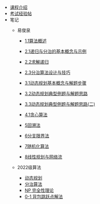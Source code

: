 - [课程介绍](docs/课内笔记/大三上/算法分析与设计-选修/README.md)
- [考试经验帖](docs/课内笔记/大三上/算法分析与设计-选修/考试经验帖.md)
- 笔记
  - 易俊泉
      - [1.1算法概述](docs/课内笔记/大三上/算法分析与设计-选修/笔记/易俊泉/1.1算法概述.md)

      - [2.1递归与分治的基本概念与示例](docs/课内笔记/大三上/算法分析与设计-选修/笔记/易俊泉/2.1递归与分治的基本概念与示例.md)

      - [2.2求解递归](docs/课内笔记/大三上/算法分析与设计-选修/笔记/易俊泉/2.2求解递归.md)

      - [2.3分治算法设计与技巧](docs/课内笔记/大三上/算法分析与设计-选修/笔记/易俊泉/2.3分治算法设计与技巧.md)

      - [3.1动态规划基本概念与解题步骤](docs/课内笔记/大三上/算法分析与设计-选修/笔记/易俊泉/3.1动态规划基本概念与解题步骤.md)

      - [3.2动态规划典型例题与解题思路](docs/课内笔记/大三上/算法分析与设计-选修/笔记/易俊泉/3.2动态规划典型例题与解题思路.md)

      - [3.3动态规划典型例题与解题思路(二)](docs/课内笔记/大三上/算法分析与设计-选修/笔记/易俊泉/3.3动态规划典型例题与解题思路(二).md)

      - [4.1贪心算法](docs/课内笔记/大三上/算法分析与设计-选修/笔记/易俊泉/4.1贪心算法.md)

      - [5回溯法](docs/课内笔记/大三上/算法分析与设计-选修/笔记/易俊泉/5回溯法.md)

      - [6分支限界法](docs/课内笔记/大三上/算法分析与设计-选修/笔记/易俊泉/6分支限界法.md)

      - [7随机化算法](docs/课内笔记/大三上/算法分析与设计-选修/笔记/易俊泉/7随机化算法.md)

      - [8线性规划与网络流](docs/课内笔记/大三上/算法分析与设计-选修/笔记/易俊泉/8线性规划与网络流.md)

  - 2022级算法
      - [动态规划](docs/课内笔记/大三上/算法分析与设计-选修/笔记/2022级算法/动态规划.md)
      - [分治算法](docs/课内笔记/大三上/算法分析与设计-选修/笔记/2022级算法/分治.md)
      - [NP 完全性理论](docs/课内笔记/大三上/算法分析与设计-选修/笔记/2022级算法/NP完全性理论.md)
      - [0-1 背包跳跃点解法](docs/课内笔记/大三上/算法分析与设计-选修/笔记/2022级算法/0-1背包跳跃点问题.md)

